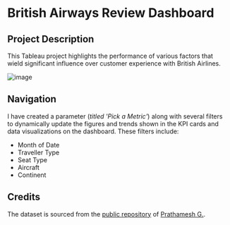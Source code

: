 # British Airways Review Dashboard
## Project Description
This Tableau project highlights the performance of various factors that wield significant influence over customer experience with British Airlines. 

![image](https://github.com/Rie-Loe/british-airways-review-dashboard/assets/84235495/64e94f47-9be8-486a-ae8a-3078f13e1560)

## Navigation
I have created a parameter (_titled 'Pick a Metric'_) along with several filters to dynamically update the figures and trends shown in the KPI cards and data visualizations on the dashboard. These filters include:
* Month of Date
* Traveller Type
* Seat Type
* Aircraft
* Continent

## Credits
The dataset is sourced from the [public repository](https://github.com/prathaM27092000/Airline-Dashboard/tree/main/main) of [Prathamesh G.](https://github.com/prathaM27092000).

